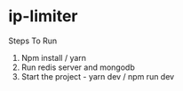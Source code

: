 # ip-limiter

Steps To Run

1. Npm install / yarn 
2. Run redis server and mongodb
3. Start the project - yarn dev / npm run dev
